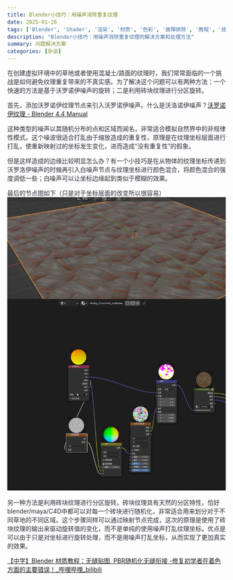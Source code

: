 ```yaml
---
title: Blender小技巧：用噪声消除重复纹理
date: 2025-01-26
tags: ['Blender', 'Shader', '渲染', '材质', '色彩', '故障排除', '教程', '技巧']
description: "Blender小技巧：用噪声消除重复纹理的解决方案和处理方法"
summary: 问题解决方案
categories: [杂谈]
---
```


<font style="color:rgb(44, 44, 54);">在创建虚拟环境中的草地或者使用混凝土/路面的纹理时，我们常常面临的一个挑战是如何避免纹理重复带来的不真实感。为了解决这个问题可以有两种方法：一个快速的方法是基于沃罗诺伊噪声的旋转；二是利用砖块纹理进行分区旋转。</font>

<font style="color:rgb(44, 44, 54);">首先，添加沃罗诺伊纹理节点来引入沃罗诺伊噪声。什么是沃洛诺伊噪声？</font>[沃罗诺伊纹理 - Blender 4.4 Manual](https://docs.blender.org/manual/zh-hans/dev/render/shader_nodes/textures/voronoi.html)

<font style="color:rgb(44, 44, 54);">这种类型的噪声以其随机分布的点和区域而闻名，非常适合模拟自然界中的非规律性模式。这个噪波很适合打乱由于缩放造成的重复性，原理是在纹理坐标层面进行打乱，使重新映射过的坐标发生变化，进而造成“没有重复性”的假象。</font>

<font style="color:rgb(44, 44, 54);">但是这样造成的边缘比较明显怎么办？有一个小技巧是在从物体的纹理坐标传递到沃罗洛伊噪声的时候再引入白噪声节点与纹理坐标进行颜色混合，将颜色混合的强度调低一些；白噪声可以让坐标边缘起到类似于模糊的效果。</font>

<font style="color:rgb(44, 44, 54);">最后的节点图如下（只是对于坐标层面的改变所以很容易）</font>![](24a9992c.png)

<font style="color:rgb(44, 44, 54);">另一种方法是利用砖块纹理进行分区旋转。砖块纹理具有天然的分区特性，恰好blender/maya/C4D中都可以对每一个砖块进行随机化，非常适合用来划分对于不同草地的不同区域。这个步骤同样可以通过映射节点完成，这次的原理是使用了砖块纹理的输出来驱动旋转值的变化，而不是单纯的使用噪声打乱纹理坐标。优点是可以由于只是对坐标进行旋转处理，而不是用噪声打乱坐标，从而实现了更加真实的效果。</font>

[【中字】Blender 材质教程：无缝贴图, PBR随机化无缝衔接 -修复初学者在着色方面的主要错误！_哔哩哔哩_bilibili](https://www.bilibili.com/video/BV1HLcmewEj9/?spm_id_from=333.1387.favlist.content.click&vd_source=30f07a01a885038de48c259c5cfe892d)

